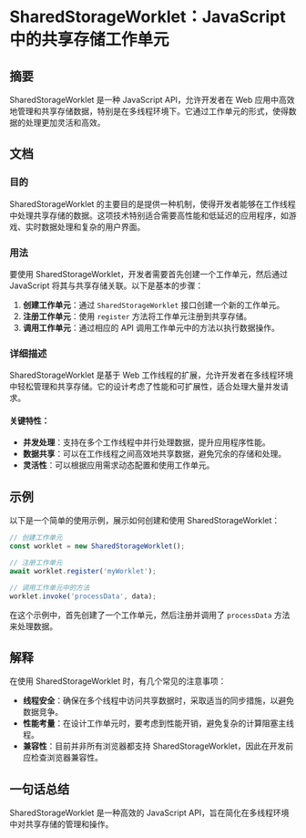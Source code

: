 <!--
Meta Description: # SharedStorageWorklet：JavaScript中的共享存储工作单元 ## 摘要 SharedStorageWorklet 是一种 JavaScript API，允许开发者在 Web 应用中高效地管理和共享存储数据，特别是在多线程环境下。它通过工作单元的形式，使得数据的处理更加灵活...
Meta Keywords: sharedstorageworklet, javascript, api, worklet, web
-->

# SharedStorageWorklet：JavaScript中的共享存储工作单元

## 摘要
SharedStorageWorklet 是一种 JavaScript API，允许开发者在 Web 应用中高效地管理和共享存储数据，特别是在多线程环境下。它通过工作单元的形式，使得数据的处理更加灵活和高效。

## 文档
### 目的
SharedStorageWorklet 的主要目的是提供一种机制，使得开发者能够在工作线程中处理共享存储的数据。这项技术特别适合需要高性能和低延迟的应用程序，如游戏、实时数据处理和复杂的用户界面。

### 用法
要使用 SharedStorageWorklet，开发者需要首先创建一个工作单元，然后通过 JavaScript 将其与共享存储关联。以下是基本的步骤：

1. **创建工作单元**：通过 `SharedStorageWorklet` 接口创建一个新的工作单元。
2. **注册工作单元**：使用 `register` 方法将工作单元注册到共享存储。
3. **调用工作单元**：通过相应的 API 调用工作单元中的方法以执行数据操作。

### 详细描述
SharedStorageWorklet 是基于 Web 工作线程的扩展，允许开发者在多线程环境中轻松管理和共享存储。它的设计考虑了性能和可扩展性，适合处理大量并发请求。

#### 关键特性：
- **并发处理**：支持在多个工作线程中并行处理数据，提升应用程序性能。
- **数据共享**：可以在工作线程之间高效地共享数据，避免冗余的存储和处理。
- **灵活性**：可以根据应用需求动态配置和使用工作单元。

## 示例
以下是一个简单的使用示例，展示如何创建和使用 SharedStorageWorklet：

```javascript
// 创建工作单元
const worklet = new SharedStorageWorklet();

// 注册工作单元
await worklet.register('myWorklet');

// 调用工作单元中的方法
worklet.invoke('processData', data);
```

在这个示例中，首先创建了一个工作单元，然后注册并调用了 `processData` 方法来处理数据。

## 解释
在使用 SharedStorageWorklet 时，有几个常见的注意事项：

- **线程安全**：确保在多个线程中访问共享数据时，采取适当的同步措施，以避免数据竞争。
- **性能考量**：在设计工作单元时，要考虑到性能开销，避免复杂的计算阻塞主线程。
- **兼容性**：目前并非所有浏览器都支持 SharedStorageWorklet，因此在开发前应检查浏览器兼容性。

## 一句话总结
SharedStorageWorklet 是一种高效的 JavaScript API，旨在简化在多线程环境中对共享存储的管理和操作。